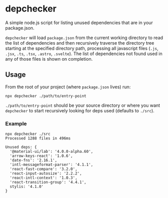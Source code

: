 # depchecker
A simple node.js script for listing unused dependencies that are in your package.json.

`depchecker` will load `package.json` from the current working directory to read the list of dependencies and then recursively traverse the directory tree starting at the specified directory path, processing all javascript files (`.js`, `.jsx`, `.ts`, `.tsx`, `.astro`, `.svelte`). The list of dependencies not found used in any of those files is shown on completion.

## Usage
From the root of your project (where `package.json` lives) run:
```
npx depchecker ./path/to/entry-point
```

`./path/to/entry-point` should be your source directory or where you want `depchecker` to start recursively looking for deps used (defaults to `./src`).

### Example
```
npx depchecker ./src
Processed 1288 files in 496ms

Unused deps: {
  '@material-ui/lab': '4.0.0-alpha.60',
  'arrow-keys-react': '1.0.6',
  'date-fns': '2.16.1',
  'intl-messageformat-parser': '4.1.1',
  'react-fast-compare': '3.2.0',
  'react-input-autosize': '2.2.2',
  'react-intl-context': '1.0.3',
  'react-transition-group': '4.4.1',
  stylis: '4.1.0'
}
```
